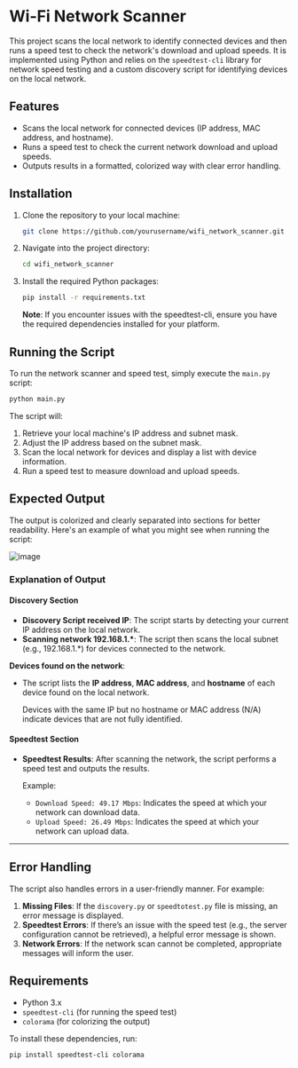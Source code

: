 # Wi-Fi Network Scanner

This project scans the local network to identify connected devices and then runs a speed test to check the network's download and upload speeds. It is implemented using Python and relies on the `speedtest-cli` library for network speed testing and a custom discovery script for identifying devices on the local network.

## Features

- Scans the local network for connected devices (IP address, MAC address, and hostname).
- Runs a speed test to check the current network download and upload speeds.
- Outputs results in a formatted, colorized way with clear error handling.

## Installation

1. Clone the repository to your local machine:

   ```bash
   git clone https://github.com/yourusername/wifi_network_scanner.git
   ```

2. Navigate into the project directory:

   ```bash
   cd wifi_network_scanner
   ```

3. Install the required Python packages:

   ```bash
   pip install -r requirements.txt
   ```

   **Note**: If you encounter issues with the speedtest-cli, ensure you have the required dependencies installed for your platform.

## Running the Script

To run the network scanner and speed test, simply execute the `main.py` script:

```bash
python main.py
```

The script will:

1. Retrieve your local machine's IP address and subnet mask.
2. Adjust the IP address based on the subnet mask.
3. Scan the local network for devices and display a list with device information.
4. Run a speed test to measure download and upload speeds.

## Expected Output

The output is colorized and clearly separated into sections for better readability. Here's an example of what you might see when running the script:

![image](https://github.com/user-attachments/assets/8c1456ea-f0d4-456c-a9b9-eb901fba598a)

### Explanation of Output

#### Discovery Section

- **Discovery Script received IP**: The script starts by detecting your current IP address on the local network.
- **Scanning network 192.168.1.\***: The script then scans the local subnet (e.g., 192.168.1.*) for devices connected to the network.
  
**Devices found on the network**:

- The script lists the **IP address**, **MAC address**, and **hostname** of each device found on the local network.
  
  Devices with the same IP but no hostname or MAC address (N/A) indicate devices that are not fully identified.

#### Speedtest Section

- **Speedtest Results**: After scanning the network, the script performs a speed test and outputs the results.
  
  Example:
  - `Download Speed: 49.17 Mbps`: Indicates the speed at which your network can download data.
  - `Upload Speed: 26.49 Mbps`: Indicates the speed at which your network can upload data.

---

## Error Handling

The script also handles errors in a user-friendly manner. For example:

1. **Missing Files**: If the `discovery.py` or `speedtotest.py` file is missing, an error message is displayed.
2. **Speedtest Errors**: If there’s an issue with the speed test (e.g., the server configuration cannot be retrieved), a helpful error message is shown.
3. **Network Errors**: If the network scan cannot be completed, appropriate messages will inform the user.

## Requirements

- Python 3.x
- `speedtest-cli` (for running the speed test)
- `colorama` (for colorizing the output)

To install these dependencies, run:

```bash
pip install speedtest-cli colorama
```
